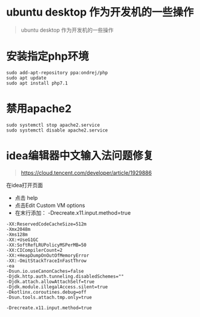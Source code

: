 # ubuntu desktop 作为开发机的一些操作
> ubuntu desktop 作为开发机的一些操作

# 安装指定php环境

```
sudo add-apt-repository ppa:ondrej/php
sudo apt update
sudo apt install php7.1
```

# 禁用apache2

```
sudo systemctl stop apache2.service
sudo systemctl disable apache2.service
```

# idea编辑器中文输入法问题修复

> https://cloud.tencent.com/developer/article/1929886

在idea打开页面

- 点击 help
- 点击Edit Custom VM options
- 在末行添加： -Drecreate.x11.input.method=true

```
-XX:ReservedCodeCacheSize=512m
-Xmx2048m
-Xms128m
-XX:+UseG1GC
-XX:SoftRefLRUPolicyMSPerMB=50
-XX:CICompilerCount=2
-XX:+HeapDumpOnOutOfMemoryError
-XX:-OmitStackTraceInFastThrow
-ea
-Dsun.io.useCanonCaches=false
-Djdk.http.auth.tunneling.disabledSchemes=""
-Djdk.attach.allowAttachSelf=true
-Djdk.module.illegalAccess.silent=true
-Dkotlinx.coroutines.debug=off
-Dsun.tools.attach.tmp.only=true

-Drecreate.x11.input.method=true
```